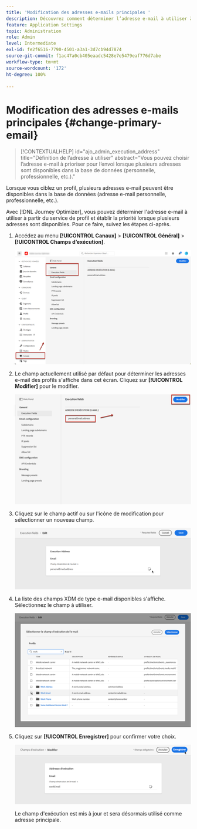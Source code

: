```yaml
---
title: 'Modification des adresses e-mails principales '
description: Découvrez comment déterminer l’adresse e-mail à utiliser à partir du service de profil.
feature: Application Settings
topic: Administration
role: Admin
level: Intermediate
exl-id: fe2f6516-7790-4501-a3a1-3d7cb94d7874
source-git-commit: f1ac47a0cb405eaadc5428e7e5479eaf776d7abe
workflow-type: tm+mt
source-wordcount: '172'
ht-degree: 100%

---
```


# Modification des adresses e-mails principales {#change-primary-email}

>[!CONTEXTUALHELP]
>id="ajo_admin_execution_address"
>title="Définition de l’adresse à utiliser"
>abstract="Vous pouvez choisir l’adresse e-mail à prioriser pour l’envoi lorsque plusieurs adresses sont disponibles dans la base de données (personnelle, professionnelle, etc.)."

Lorsque vous ciblez un profil, plusieurs adresses e-mail peuvent être disponibles dans la base de données (adresse e-mail personnelle, professionnelle, etc.).

Avec [!DNL Journey Optimizer], vous pouvez déterminer l&#39;adresse e-mail à utiliser à partir du service de profil et établir la priorité lorsque plusieurs adresses sont disponibles. Pour ce faire, suivez les étapes ci-après.

1. Accédez au menu **[!UICONTROL Canaux]** > **[!UICONTROL Général]** > **[!UICONTROL Champs d’exécution]**.

   ![](assets/primary-address-execution-fields.png)

1. Le champ actuellement utilisé par défaut pour déterminer les adresses e-mail des profils s&#39;affiche dans cet écran. Cliquez sur **[!UICONTROL Modifier]** pour le modifier.

   ![](assets/primary-address.png)

1. Cliquez sur le champ actif ou sur l&#39;icône de modification pour sélectionner un nouveau champ.

   ![](assets/primary-address-edit.png)

1. La liste des champs XDM de type e-mail disponibles s&#39;affiche. Sélectionnez le champ à utiliser.

   ![](assets/primary-address-field.png)

1. Cliquez sur **[!UICONTROL Enregistrer]** pour confirmer votre choix.

   ![](assets/primary-address-save.png)

   Le champ d&#39;exécution est mis à jour et sera désormais utilisé comme adresse principale.

<!--1. You can also select an additional field to use as secondary email address. This allows you to determine which field to use if the primary field is empty for a profile. -->
